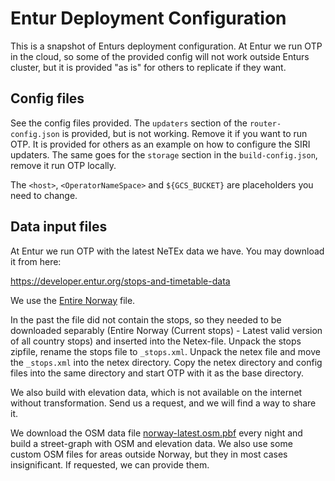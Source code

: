 # Entur Deployment Configuration

This is a snapshot of Enturs deployment configuration. At Entur we run OTP in the cloud, so some of
the provided config will not work outside Enturs cluster, but it is provided "as is" for others to
replicate if they want.

## Config files

See the config files provided. The `updaters` section of the `router-config.json` is provided, but
is not working. Remove it if you want to run OTP. It is provided for others as an example on how to
configure the SIRI updaters. The same goes for the `storage` section in the `build-config.json`,
remove it run OTP locally.

The `<host>`, `<OperatorNameSpace>` and `${GCS_BUCKET}` are placeholders you need to change.

## Data input files

At Entur we run OTP with the latest NeTEx data we have. You may download it from here:

https://developer.entur.org/stops-and-timetable-data

We use
the [Entire Norway](https://storage.googleapis.com/marduk-production/outbound/netex/rb_norway-aggregated-netex.zip)
file.

In the past the file did not contain the stops, so they needed to be downloaded separably (Entire
Norway (Current stops) - Latest valid version of all country stops) and inserted into the
Netex-file. Unpack the stops zipfile, rename the stops file to `_stops.xml`. Unpack the netex file
and move the `_stops.xml` into the netex directory. Copy the netex directory and config files into
the same directory and start OTP with it as the base directory.

We also build with elevation data, which is not available on the internet without transformation.
Send us a request, and we will find a way to share it.

We download the OSM data
file [norway-latest.osm.pbf](https://download.geofabrik.de/europe/norway.html) every night and build
a street-graph with OSM and elevation data. We also use some custom OSM files for areas outside
Norway, but they in most cases insignificant. If requested, we can provide them.
 
